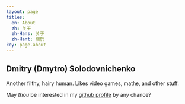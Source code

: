 ```yaml
---
layout: page
titles:
  en: About
  zh: 关于
  zh-Hans: 关于
  zh-Hant: 關於
key: page-about
---
```


## Dmitry (Dmytro) Solodovnichenko

Another filthy, hairy human. Likes video games, math<s>s</s>, and other stuff.

May *thou* be interested in my [github profile] by any chance?


[github profile]: https://github.com/juvenigi
